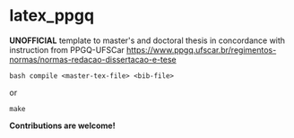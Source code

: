 # latex_ppgq
**UNOFFICIAL** template to master's and doctoral thesis in concordance with instruction from PPGQ-UFSCar https://www.ppgq.ufscar.br/regimentos-normas/normas-redacao-dissertacao-e-tese

```bash compile <master-tex-file> <bib-file> ```

or

```make```


**Contributions are welcome!**
